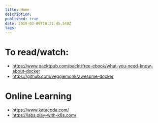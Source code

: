 ```yaml
---
title: Home
description: 
published: true
date: 2019-03-09T16:31:45.540Z
tags: 
---
```


# To read/watch:

- https://www.packtpub.com/packt/free-ebook/what-you-need-know-about-docker
- https://github.com/veggiemonk/awesome-docker

# Online Learning

- https://www.katacoda.com/
- https://labs.play-with-k8s.com/